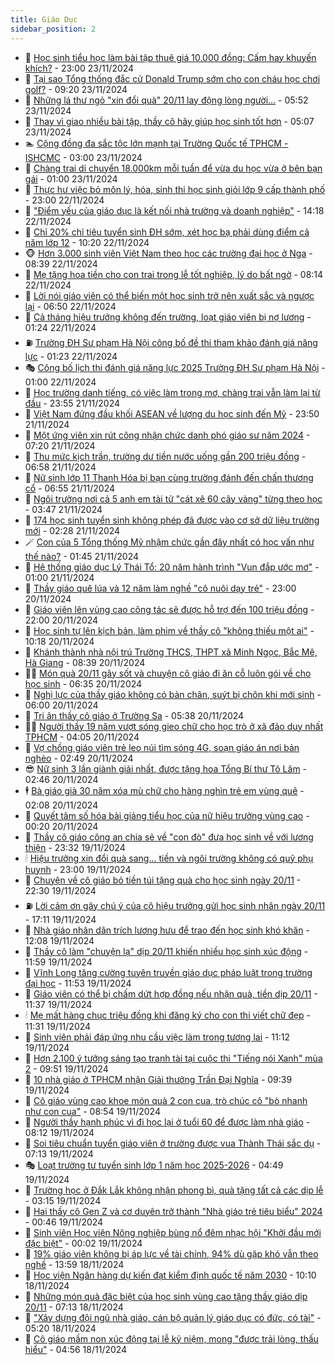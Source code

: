```yaml
---
title: Giáo Dục
sidebar_position: 2
---
```


<!-- dantri-giao-duc:START -->
- 🤡 [Học sinh tiểu học làm bài tập thuê giá 10.000 đồng: Cấm hay khuyến khích?](https://dantri.com.vn/giao-duc/hoc-sinh-tieu-hoc-lam-bai-tap-thue-gia-10000-dong-cam-hay-khuyen-khich-20241123202909402.htm) - 23:00 23/11/2024
- 🗽 [Tại sao Tổng thống đắc cử Donald Trump sớm cho con cháu học chơi golf?](https://dantri.com.vn/giao-duc/tai-sao-tong-thong-dac-cu-donald-trump-som-cho-con-chau-hoc-choi-golf-20241122153448229.htm) - 09:20 23/11/2024
- 🚦 [Những lá thư ngỏ &quot;xin đổi quà&quot; 20/11 lay động lòng người...](https://dantri.com.vn/giao-duc/nhung-la-thu-ngo-xin-doi-qua-2011-lay-dong-long-nguoi-20241123124106066.htm) - 05:52 23/11/2024
- 🌋 [Thay vì giao nhiều bài tập, thầy cô hãy giúp học sinh tốt hơn](https://dantri.com.vn/giao-duc/thay-vi-giao-nhieu-bai-tap-thay-co-hay-giup-hoc-sinh-tot-hon-20241123115822645.htm) - 05:07 23/11/2024
- 🏊 [Cộng đồng đa sắc tộc lớn mạnh tại Trường Quốc tế TPHCM - ISHCMC](https://dantri.com.vn/giao-duc/cong-dong-da-sac-toc-lon-manh-tai-truong-quoc-te-tphcm-ishcmc-20241123091746417.htm) - 03:00 23/11/2024
- 🎃 [Chàng trai di chuyển 18.000km mỗi tuần để vừa du học vừa ở bên bạn gái](https://dantri.com.vn/giao-duc/chang-trai-di-chuyen-18000km-moi-tuan-de-vua-du-hoc-vua-o-ben-ban-gai-20241117102109077.htm) - 01:00 23/11/2024
- 💄 [Thực hư việc bỏ môn lý, hóa, sinh thi học sinh giỏi lớp 9 cấp thành phố](https://dantri.com.vn/giao-duc/thuc-hu-viec-bo-mon-ly-hoa-sinh-thi-hoc-sinh-gioi-lop-9-cap-thanh-pho-20241122182805112.htm) - 23:00 22/11/2024
- 🦅 [&quot;Điểm yếu của giáo dục là kết nối nhà trường và doanh nghiệp&quot;](https://dantri.com.vn/giao-duc/diem-yeu-cua-giao-duc-la-ket-noi-nha-truong-va-doanh-nghiep-20241122204055755.htm) - 14:18 22/11/2024
- 🚦 [Chỉ 20% chỉ tiêu tuyển sinh ĐH sớm, xét học bạ phải dùng điểm cả năm lớp 12](https://dantri.com.vn/giao-duc/chi-20-chi-tieu-tuyen-sinh-dh-som-xet-hoc-ba-phai-dung-diem-ca-nam-lop-12-20241122171716558.htm) - 10:20 22/11/2024
- 🐵 [Hơn 3.000 sinh viên Việt Nam theo học các trường đại học ở Nga](https://dantri.com.vn/giao-duc/hon-3000-sinh-vien-viet-nam-theo-hoc-cac-truong-dai-hoc-o-nga-20241122150734944.htm) - 08:39 22/11/2024
- 🐘 [Mẹ tặng hoa tiền cho con trai trong lễ tốt nghiệp, lý do bất ngờ](https://dantri.com.vn/giao-duc/me-tang-hoa-tien-cho-con-trai-trong-le-tot-nghiep-ly-do-bat-ngo-20241122143351712.htm) - 08:14 22/11/2024
- 🦏 [Lời nói giáo viên có thể biến một học sinh trở nên xuất sắc và ngược lại](https://dantri.com.vn/giao-duc/loi-noi-giao-vien-co-the-bien-mot-hoc-sinh-tro-nen-xuat-sac-va-nguoc-lai-20241122133340011.htm) - 06:50 22/11/2024
- 💼 [Cả tháng hiệu trưởng không đến trường, loạt giáo viên bị nợ lương](https://dantri.com.vn/giao-duc/ca-thang-hieu-truong-khong-den-truong-loat-giao-vien-bi-no-luong-20241120152953737.htm) - 01:24 22/11/2024
- ⛽️ [Trường ĐH Sư phạm Hà Nội công bố đề thi tham khảo đánh giá năng lực](https://dantri.com.vn/giao-duc/truong-dh-su-pham-ha-noi-cong-bo-de-thi-tham-khao-danh-gia-nang-luc-20241122081714837.htm) - 01:23 22/11/2024
- 🎭 [Công bố lịch thi đánh giá năng lực 2025 Trường ĐH Sư phạm Hà Nội](https://dantri.com.vn/giao-duc/cong-bo-lich-thi-danh-gia-nang-luc-2025-truong-dh-su-pham-ha-noi-20241122075546266.htm) - 01:00 22/11/2024
- 🎃 [Học trường danh tiếng, có việc làm trong mơ, chàng trai vẫn làm lại từ đầu](https://dantri.com.vn/giao-duc/hoc-truong-danh-tieng-co-viec-lam-trong-mo-chang-trai-van-lam-lai-tu-dau-20241118170059653.htm) - 23:55 21/11/2024
- 🚀 [Việt Nam đứng đầu khối ASEAN về lượng du học sinh đến Mỹ](https://dantri.com.vn/giao-duc/viet-nam-dung-dau-khoi-asean-ve-luong-du-hoc-sinh-den-my-20241121213239770.htm) - 23:50 21/11/2024
- 👀 [Một ứng viên xin rút công nhận chức danh phó giáo sư năm 2024](https://dantri.com.vn/giao-duc/mot-ung-vien-xin-rut-cong-nhan-chuc-danh-pho-giao-su-nam-2024-20241121141627636.htm) - 07:20 21/11/2024
- 🌝 [Thu mức kịch trần, trường dư tiền nước uống gần 200 triệu đồng](https://dantri.com.vn/giao-duc/thu-muc-kich-tran-truong-du-tien-nuoc-uong-gan-200-trieu-dong-20241121134802475.htm) - 06:58 21/11/2024
- 🤗 [Nữ sinh lớp 11 Thanh Hóa bị bạn cùng trường đánh đến chấn thương cổ](https://dantri.com.vn/giao-duc/nu-sinh-lop-11-thanh-hoa-bi-ban-cung-truong-danh-den-chan-thuong-co-20241121122848970.htm) - 06:55 21/11/2024
- 🦄 [Ngôi trường nơi cả 5 anh em tài tử &quot;cát xê 60 cây vàng&quot; từng theo học](https://dantri.com.vn/giao-duc/ngoi-truong-noi-ca-5-anh-em-tai-tu-cat-xe-60-cay-vang-tung-theo-hoc-20241121095808590.htm) - 03:47 21/11/2024
- 🦍 [174 học sinh tuyển sinh không phép đã được vào cơ sở dữ liệu trường mới](https://dantri.com.vn/giao-duc/174-hoc-sinh-tuyen-sinh-khong-phep-da-duoc-vao-co-so-du-lieu-truong-moi-20241121092503414.htm) - 02:28 21/11/2024
- 🪄 [Con của 5 Tổng thống Mỹ nhậm chức gần đây nhất có học vấn như thế nào?](https://dantri.com.vn/giao-duc/con-cua-5-tong-thong-my-nham-chuc-gan-day-nhat-co-hoc-van-nhu-the-nao-20241120220657690.htm) - 01:45 21/11/2024
- 🦆 [Hệ thống giáo dục Lý Thái Tổ: 20 năm hành trình &quot;Vun đắp ước mơ&quot;](https://dantri.com.vn/giao-duc/he-thong-giao-duc-ly-thai-to-20-nam-hanh-trinh-vun-dap-uoc-mo-20241121074039872.htm) - 01:00 21/11/2024
- 🚀 [Thầy giáo quê lúa và 12 năm làm nghề &quot;cô nuôi dạy trẻ&quot;](https://dantri.com.vn/giao-duc/thay-giao-que-lua-va-12-nam-lam-nghe-co-nuoi-day-tre-20241120033952330.htm) - 23:00 20/11/2024
- 🦒 [Giáo viên lên vùng cao công tác sẽ được hỗ trợ đến 100 triệu đồng](https://dantri.com.vn/giao-duc/giao-vien-len-vung-cao-cong-tac-se-duoc-ho-tro-den-100-trieu-dong-20241120173856380.htm) - 22:00 20/11/2024
- 🤡 [Học sinh tự lên kịch bản, làm phim về thầy cô &quot;không thiếu một ai&quot;](https://dantri.com.vn/giao-duc/hoc-sinh-tu-len-kich-ban-lam-phim-ve-thay-co-khong-thieu-mot-ai-20241120133047192.htm) - 10:18 20/11/2024
- 🤔 [Khánh thành nhà nội trú Trường THCS, THPT xã Minh Ngọc, Bắc Mê, Hà Giang](https://dantri.com.vn/giao-duc/khanh-thanh-nha-noi-tru-truong-thcs-thpt-xa-minh-ngoc-bac-me-ha-giang-20241120152619991.htm) - 08:39 20/11/2024
- 🧑‍💻 [Món quà 20/11 gây sốt và chuyện cô giáo đi ăn cỗ luôn gói về cho học sinh](https://dantri.com.vn/giao-duc/mon-qua-2011-gay-sot-va-chuyen-co-giao-di-an-co-luon-goi-ve-cho-hoc-sinh-20241119212716380.htm) - 06:35 20/11/2024
- 🤡 [Nghị lực của thầy giáo không có bàn chân, suýt bị chôn khi mới sinh](https://dantri.com.vn/giao-duc/nghi-luc-cua-thay-giao-khong-co-ban-chan-suyt-bi-chon-khi-moi-sinh-20241120083729625.htm) - 06:00 20/11/2024
- 🧠 [Tri ân thầy cô giáo ở Trường Sa](https://dantri.com.vn/giao-duc/tri-an-thay-co-giao-o-truong-sa-20241120123205338.htm) - 05:38 20/11/2024
- 🧑‍💻 [Người thầy 19 năm vượt sóng gieo chữ cho học trò ở xã đảo duy nhất TPHCM](https://dantri.com.vn/giao-duc/nguoi-thay-19-nam-vuot-song-gieo-chu-cho-hoc-tro-o-xa-dao-duy-nhat-tphcm-20241120064722575.htm) - 04:05 20/11/2024
- 🧠 [Vợ chồng giáo viên trẻ leo núi tìm sóng 4G, soạn giáo án nơi bản nghèo](https://dantri.com.vn/giao-duc/vo-chong-giao-vien-tre-leo-nui-tim-song-4g-soan-giao-an-noi-ban-ngheo-20241119162106221.htm) - 02:49 20/11/2024
- 😎 [Nữ sinh 3 lần giành giải nhất, được tặng hoa Tổng Bí thư Tô Lâm](https://dantri.com.vn/giao-duc/nu-sinh-3-lan-gianh-giai-nhat-duoc-tang-hoa-tong-bi-thu-to-lam-20241120001117999.htm) - 02:46 20/11/2024
- 🕴 [Bà giáo già 30 năm xóa mù chữ cho hàng nghìn trẻ em vùng quê](https://dantri.com.vn/giao-duc/ba-giao-gia-30-nam-xoa-mu-chu-cho-hang-nghin-tre-em-vung-que-20241119111900476.htm) - 02:08 20/11/2024
- 🧠 [Quyết tâm số hóa bài giảng tiểu học của nữ hiệu trưởng vùng cao](https://dantri.com.vn/giao-duc/quyet-tam-so-hoa-bai-giang-tieu-hoc-cua-nu-hieu-truong-vung-cao-20241120071955803.htm) - 00:20 20/11/2024
- 🚀 [Thầy cô giáo công an chia sẻ về &quot;con đò&quot; đưa học sinh về với lương thiện](https://dantri.com.vn/giao-duc/thay-co-giao-cong-an-chia-se-ve-con-do-dua-hoc-sinh-ve-voi-luong-thien-20241119185139325.htm) - 23:32 19/11/2024
- 🕯 [Hiệu trưởng xin đổi quà sang... tiền và ngôi trường không có quỹ phụ huynh](https://dantri.com.vn/giao-duc/hieu-truong-xin-doi-qua-sang-tien-va-ngoi-truong-khong-co-quy-phu-huynh-20241119152414308.htm) - 23:00 19/11/2024
- 🧰 [Chuyện về cô giáo bỏ tiền túi tặng quà cho học sinh ngày 20/11](https://dantri.com.vn/giao-duc/chuyen-ve-co-giao-bo-tien-tui-tang-qua-cho-hoc-sinh-ngay-2011-20241119152537698.htm) - 22:30 19/11/2024
- ⛽️ [Lời cảm ơn gây chú ý của cô hiệu trưởng gửi học sinh nhân ngày 20/11](https://dantri.com.vn/giao-duc/loi-cam-on-gay-chu-y-cua-co-hieu-truong-gui-hoc-sinh-nhan-ngay-2011-20241119215310669.htm) - 17:11 19/11/2024
- 🤖 [Nhà giáo nhân dân trích lương hưu để trao đến học sinh khó khăn](https://dantri.com.vn/giao-duc/nha-giao-nhan-dan-trich-luong-huu-de-trao-den-hoc-sinh-kho-khan-20241119173326911.htm) - 12:08 19/11/2024
- 🦍 [Thầy cô làm &quot;chuyện lạ&quot; dịp 20/11 khiến nhiều học sinh xúc động](https://dantri.com.vn/giao-duc/thay-co-lam-chuyen-la-dip-2011-khien-nhieu-hoc-sinh-xuc-dong-20241119162553802.htm) - 11:59 19/11/2024
- 🐘 [Vĩnh Long tăng cường tuyên truyền giáo dục pháp luật trong trường đại học](https://dantri.com.vn/giao-duc/vinh-long-tang-cuong-tuyen-truyen-giao-duc-phap-luat-trong-truong-dai-hoc-20241119162525216.htm) - 11:53 19/11/2024
- 🌊 [Giáo viên có thể bị chấm dứt hợp đồng nếu nhận quà, tiền dịp 20/11](https://dantri.com.vn/giao-duc/giao-vien-co-the-bi-cham-dut-hop-dong-neu-nhan-qua-tien-dip-2011-20241119164601424.htm) - 11:37 19/11/2024
- 🕯 [Mẹ mất hàng chục triệu đồng khi đăng ký cho con thi viết chữ đẹp](https://dantri.com.vn/giao-duc/me-mat-hang-chuc-trieu-dong-khi-dang-ky-cho-con-thi-viet-chu-dep-20241119172312844.htm) - 11:31 19/11/2024
- 🐎 [Sinh viên phải đáp ứng nhu cầu việc làm trong tương lai](https://dantri.com.vn/giao-duc/sinh-vien-phai-dap-ung-nhu-cau-viec-lam-trong-tuong-lai-20241119152408555.htm) - 11:12 19/11/2024
- 🐻 [Hơn 2.100 ý tưởng sáng tạo tranh tài tại cuộc thi &quot;Tiếng nói Xanh&quot; mùa 2](https://dantri.com.vn/giao-duc/hon-2100-y-tuong-sang-tao-tranh-tai-tai-cuoc-thi-tieng-noi-xanh-mua-2-20241119163215607.htm) - 09:51 19/11/2024
- 🐎 [10 nhà giáo ở TPHCM nhận Giải thưởng Trần Đại Nghĩa](https://dantri.com.vn/giao-duc/10-nha-giao-o-tphcm-nhan-giai-thuong-tran-dai-nghia-20241119162408737.htm) - 09:39 19/11/2024
- 🫣 [Cô giáo vùng cao khoe món quà 2 con cua, trò chúc cô &quot;bò nhanh như con cua&quot;](https://dantri.com.vn/lao-dong-viec-lam/co-giao-vung-cao-khoe-mon-qua-2-con-cua-tro-chuc-co-bo-nhanh-nhu-con-cua-20241119152236701.htm) - 08:54 19/11/2024
- 🤭 [Người thầy hạnh phúc vì đi học lại ở tuổi 60 để được làm nhà giáo](https://dantri.com.vn/giao-duc/nguoi-thay-hanh-phuc-vi-di-hoc-lai-o-tuoi-60-de-duoc-lam-nha-giao-20241119110640619.htm) - 08:12 19/11/2024
- 🥳 [Soi tiêu chuẩn tuyển giáo viên ở trường được vua Thành Thái sắc dụ](https://dantri.com.vn/giao-duc/soi-tieu-chuan-tuyen-giao-vien-o-truong-duoc-vua-thanh-thai-sac-du-20241119123141094.htm) - 07:13 19/11/2024
- 🎭 [Loạt trường tư tuyển sinh lớp 1 năm học 2025-2026](https://dantri.com.vn/giao-duc/loat-truong-tu-tuyen-sinh-lop-1-nam-hoc-2025-2026-20241119114433078.htm) - 04:49 19/11/2024
- 🥸 [Trường học ở Đắk Lắk không nhận phong bì, quà tặng tất cả các dịp lễ](https://dantri.com.vn/giao-duc/truong-hoc-o-dak-lak-khong-nhan-phong-bi-qua-tang-tat-ca-cac-dip-le-20241119090651869.htm) - 03:15 19/11/2024
- 🦣 [Hai thầy cô Gen Z và cơ duyên trở thành &quot;Nhà giáo trẻ tiêu biểu&quot; 2024](https://dantri.com.vn/giao-duc/hai-thay-co-gen-z-va-co-duyen-tro-thanh-nha-giao-tre-tieu-bieu-2024-20241119010347325.htm) - 00:46 19/11/2024
- 🤔 [Sinh viên Học viện Nông nghiệp bùng nổ đêm nhạc hội &quot;Khởi đầu mới đặc biệt&quot;](https://dantri.com.vn/giao-duc/sinh-vien-hoc-vien-nong-nghiep-bung-no-dem-nhac-hoi-khoi-dau-moi-dac-biet-20241119111601168.htm) - 00:02 19/11/2024
- 🦣 [19% giáo viên không bị áp lực về tài chính, 94% dù gặp khó vẫn theo nghề](https://dantri.com.vn/giao-duc/19-giao-vien-khong-bi-ap-luc-ve-tai-chinh-94-du-gap-kho-van-theo-nghe-20241118200310996.htm) - 13:59 18/11/2024
- 🐲 [Học viện Ngân hàng dự kiến đạt kiểm định quốc tế năm 2030](https://dantri.com.vn/giao-duc/hoc-vien-ngan-hang-du-kien-dat-kiem-dinh-quoc-te-nam-2030-20241118164917243.htm) - 10:10 18/11/2024
- 🔭 [Những món quà đặc biệt của học sinh vùng cao tặng thầy giáo dịp 20/11](https://dantri.com.vn/giao-duc/nhung-mon-qua-dac-biet-cua-hoc-sinh-vung-cao-tang-thay-giao-dip-2011-20241118111831054.htm) - 07:13 18/11/2024
- 🥷 [&quot;Xây dựng đội ngũ nhà giáo, cán bộ quản lý giáo dục có đức, có tài&quot;](https://dantri.com.vn/giao-duc/xay-dung-doi-ngu-nha-giao-can-bo-quan-ly-giao-duc-co-duc-co-tai-20241118122036672.htm) - 05:20 18/11/2024
- 🎊 [Cô giáo mầm non xúc động tại lễ kỷ niệm, mong &quot;được trải lòng, thấu hiểu&quot;](https://dantri.com.vn/giao-duc/co-giao-mam-non-xuc-dong-tai-le-ky-niem-mong-duoc-trai-long-thau-hieu-20241118113139092.htm) - 04:56 18/11/2024<!-- dantri-giao-duc:END -->
